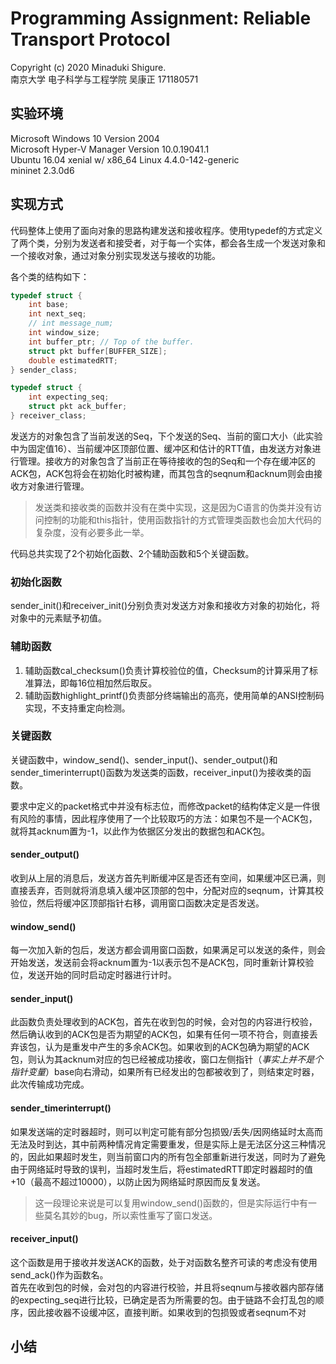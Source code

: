 # Programming Assignment: Reliable Transport Protocol

Copyright (c) 2020 Minaduki Shigure.  
南京大学 电子科学与工程学院 吴康正 171180571

## 实验环境

Microsoft Windows 10 Version 2004  
Microsoft Hyper-V Manager Version 10.0.19041.1  
Ubuntu 16.04 xenial w/ x86_64 Linux 4.4.0-142-generic  
mininet 2.3.0d6

## 实现方式

代码整体上使用了面向对象的思路构建发送和接收程序。使用typedef的方式定义了两个类，分别为发送者和接受者，对于每一个实体，都会各生成一个发送对象和一个接收对象，通过对象分别实现发送与接收的功能。

各个类的结构如下：  

```c
typedef struct {
    int base;
    int next_seq;
    // int message_num;
    int window_size;
    int buffer_ptr; // Top of the buffer.
    struct pkt buffer[BUFFER_SIZE];
    double estimatedRTT;
} sender_class;
```

```c
typedef struct {
    int expecting_seq;
    struct pkt ack_buffer;
} receiver_class;
```

发送方的对象包含了当前发送的Seq，下个发送的Seq、当前的窗口大小（此实验中为固定值16）、当前缓冲区顶部位置、缓冲区和估计的RTT值，由发送方对象进行管理。接收方的对象包含了当前正在等待接收的包的Seq和一个存在缓冲区的ACK包，ACK包将会在初始化时被构建，而其包含的seqnum和acknum则会由接收方对象进行管理。

> 发送类和接收类的函数并没有在类中实现，这是因为C语言的伪类并没有访问控制的功能和this指针，使用函数指针的方式管理类函数也会加大代码的复杂度，没有必要多此一举。

代码总共实现了2个初始化函数、2个辅助函数和5个关键函数。  

### 初始化函数

sender_init()和receiver_init()分别负责对发送方对象和接收方对象的初始化，将对象中的元素赋予初值。

### 辅助函数

1. 辅助函数cal_checksum()负责计算校验位的值，Checksum的计算采用了标准算法，即每16位相加然后取反。  
2. 辅助函数highlight_printf()负责部分终端输出的高亮，使用简单的ANSI控制码实现，不支持重定向检测。

### 关键函数

关键函数中，window_send()、sender_input()、sender_output()和sender_timerinterrupt()函数为发送类的函数，receiver_input()为接收类的函数。

要求中定义的packet格式中并没有标志位，而修改packet的结构体定义是一件很有风险的事情，因此程序使用了一个比较取巧的方法：如果包不是一个ACK包，就将其acknum置为-1，以此作为依据区分发出的数据包和ACK包。

#### sender_output()

收到从上层的消息后，发送方首先判断缓冲区是否还有空间，如果缓冲区已满，则直接丢弃，否则就将消息填入缓冲区顶部的包中，分配对应的seqnum，计算其校验位，然后将缓冲区顶部指针右移，调用窗口函数决定是否发送。

#### window_send()

每一次加入新的包后，发送方都会调用窗口函数，如果满足可以发送的条件，则会开始发送，发送前会将acknum置为-1以表示包不是ACK包，同时重新计算校验位，发送开始的同时启动定时器进行计时。

#### sender_input()

此函数负责处理收到的ACK包，首先在收到包的时候，会对包的内容进行校验，然后确认收到的ACK包是否为期望的ACK包，如果有任何一项不符合，则直接丢弃该包，认为是重发中产生的多余ACK包。如果收到的ACK包确为期望的ACK包，则认为其acknum对应的包已经被成功接收，窗口左侧指针（*事实上并不是个指针变量*）base向右滑动，如果所有已经发出的包都被收到了，则结束定时器，此次传输成功完成。

#### sender_timerinterrupt()

如果发送端的定时器超时，则可以判定可能有部分包损毁/丢失/因网络延时太高而无法及时到达，其中前两种情况肯定需要重发，但是实际上是无法区分这三种情况的，因此如果超时发生，则当前窗口内的所有包全部重新进行发送，同时为了避免由于网络延时导致的误判，当超时发生后，将estimatedRTT即定时器超时的值+10（最高不超过10000），以防止因为网络延时原因而反复发送。

> 这一段理论来说是可以复用window_send()函数的，但是实际运行中有一些莫名其妙的bug，所以索性重写了窗口发送。

#### receiver_input()

这个函数是用于接收并发送ACK的函数，处于对函数名整齐可读的考虑没有使用send_ack()作为函数名。  
首先在收到包的时候，会对包的内容进行校验，并且将seqnum与接收器内部存储的expecting_seq进行比较，已确定是否为所需要的包。由于链路不会打乱包的顺序，因此接收器不设缓冲区，直接判断。如果收到的包损毁或者seqnum不对

## 小结

